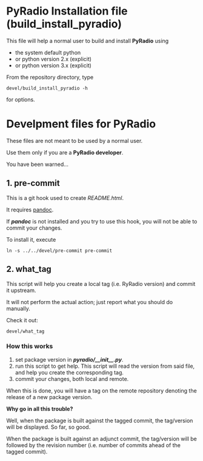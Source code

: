 # PyRadio Installation file (build_install_pyradio)

This file will help a normal user to build and install **PyRadio** using

* the system default python
* or python version 2.x (explicit)
* or python version 3.x (explicit)

From the repository directory, type
```
devel/build_install_pyradio -h
```
for options.

# Develpment files for PyRadio

These files are not meant to be used by a normal user.

Use them only if you are a **PyRadio developer**.

You have been warned...

## 1. pre-commit

This is a git hook used to create *README.html*.

It requires [pandoc](https://pandoc.org).

If ***pandoc*** is not installed and you try to use
this hook, you will not be able to commit your changes.

To install it, execute
```
ln -s ../../devel/pre-commit pre-commit
```

## 2. what_tag

This script will help you create a local tag (i.e.
RyRadio version) and commit it upstream.

It will not perform the actual action; just report
what you should do manually.

Check it out:
```
devel/what_tag
```

### How this works
1. set package version in ***pyradio/\_\_init\_\_.py***.
2. run this script to get help. This script will read the version from said file, and help you create the corresponding tag.
3. commit your changes, both local and remote.

When this is done, you will have a tag on the remote repository denoting the release of a new package version.

**Why go in all this trouble?**

Well, when the package is built against the tagged commit, the tag/version will be displayed. So far, so good.

When the package is built against an adjunct commit, the tag/version will be followed by the revision number (i.e. number of commits ahead of the tagged commit).

